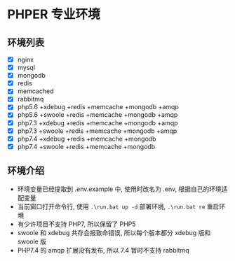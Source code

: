# PHPER 专业环境

## 环境列表

- [x] nginx
- [x] mysql
- [x] mongodb
- [x] redis
- [x] memcached
- [x] rabbitmq
- [x] php5.6 +xdebug +redis +memcache +mongodb +amqp
- [x] php5.6 +swoole +redis +memcache +mongodb +amqp
- [x] php7.3 +xdebug +redis +memcache +mongodb +amqp
- [x] php7.3 +swoole +redis +memcache +mongodb +amqp
- [x] php7.4 +xdebug +redis +memcache +mongodb
- [x] php7.4 +swoole +redis +memcache +mongodb

## 环境介绍

- 环境变量已经提取到 .env.example 中, 使用时改名为 .env, 根据自己的环境适配变量
- 当前窗口打开命令行, 使用 `.\run.bat up -d` 部署环境, `.\run.bat re` 重启环境
- 有少许项目不支持 PHP7, 所以保留了 PHP5
- swoole 和 xdebug 共存会报致命错误, 所以每个版本都分 xdebug 版和 swoole 版
- PHP7.4 的 amqp 扩展没有发布, 所以 7.4 暂时不支持 rabbitmq
